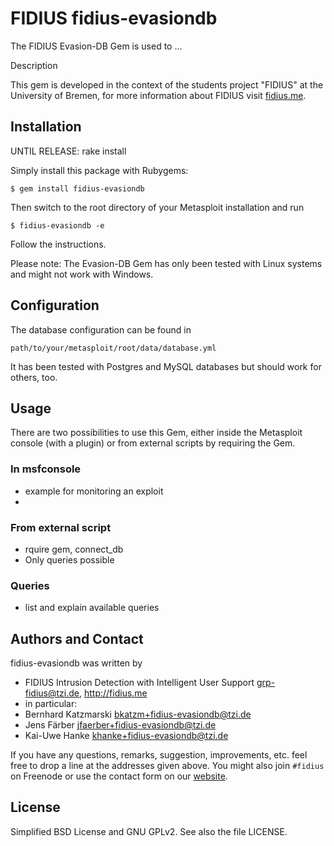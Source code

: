 # FIDIUS fidius-evasiondb

The FIDIUS Evasion-DB Gem is used to ...

Description

This gem is developed in the context of the students project "FIDIUS" at the
University of Bremen, for more information about FIDIUS visit
[fidius.me](http://fidius.me/en).

## Installation

UNTIL RELEASE: rake install

Simply install this package with Rubygems:

    $ gem install fidius-evasiondb

Then switch to the root directory of your Metasploit installation and run

    $ fidius-evasiondb -e

Follow the instructions.

Please note: The Evasion-DB Gem has only been tested with Linux systems
and might
 not work with Windows.

## Configuration

The database configuration can be found in

    path/to/your/metasploit/root/data/database.yml 

It has been tested with Postgres and MySQL databases but should work for others, too.

## Usage

There are two possibilities to use this Gem, either inside the Metasploit console (with a plugin) or from external scripts by requiring the Gem. 

### In msfconsole

* example for monitoring an exploit
* 

### From external script

* rquire gem, connect_db
* Only queries possible

### Queries

* list and explain available queries

## Authors and Contact

fidius-evasiondb was written by

* FIDIUS Intrusion Detection with Intelligent User Support
  <grp-fidius@tzi.de>, <http://fidius.me>
* in particular:
 * Bernhard Katzmarski <bkatzm+fidius-evasiondb@tzi.de>
 * Jens Färber <jfaerber+fidius-evasiondb@tzi.de>
 * Kai-Uwe Hanke <khanke+fidius-evasiondb@tzi.de>

If you have any questions, remarks, suggestion, improvements,
etc. feel free to drop a line at the addresses given above.
You might also join `#fidius` on Freenode or use the contact
form on our [website](http://fidius.me/en/contact).


## License

Simplified BSD License and GNU GPLv2. See also the file LICENSE.
